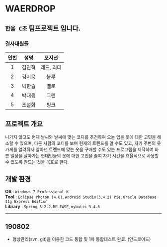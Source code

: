 # WAERDROP

## `한울 C조` 팀프로젝트 입니다.  


### 결사대원들

| 연번 | 성명 | 포지션 |
|:--------:|:--------:|:--------:|
| 1 |  김진혁 | 레드, 리더 |
| 2 |  김지웅 | 블루 |
| 3 |  박한슬 | 옐로 |
| 4 |  박대웅 | 그린 |
| 5 |  조설화 | 핑크 |

  
## 프로젝트 개요
나가지 않고도 현재 날씨와 날씨에 맞는 코디를 추천하여 오늘 입을 옷에 대한 고민을 해소할 수 있으며, 다른 사람의 코디를 보며 현재의 트렌드를 알 수도 있고, 자기 주변의 옷가게를 알려줘서 알아낸 트렌드에 맞는 옷을 구매할 수도 있는 프로그램을 제작하여 바쁜 일상을 살아가는 현대인들의 옷에 대한 고민을 줄여 자기 시간을 효율적으로 사용할 수 있도록 만드는 것을 목표로 한다.

  
## 개발 환경
<b>OS</b> : `Windows 7 Professional K `  
<b>Tool</b> : `Eclipse Photon (4.8)`, `Android Studio(3.4.2) Pie`, `Oracle Database 11g Express Edition`  
<b>Library</b> : `Spring 3.2.2.RELEASE`, `mybatis 3.4.6`  

  
---

  
## 190802  
+ 형상관리(svn, git)을 이용한 코드 통합 및 1차 통합테스트 완료. (안드로이드)
